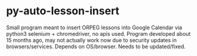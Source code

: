 # py-auto-lesson-insert
Small program meant to insert ORPEG lessons into Google Calendar via python3 selenium + chromedriver, no apis used.
Program developed about 15 months ago, may not actually work now due to security updates in browsers/services. Depends on OS/browser. Needs to be updated/fixed.
